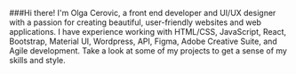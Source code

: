 ###Hi there! I'm Olga Cerovic, a front end developer and UI/UX designer with a passion for creating beautiful, user-friendly websites and web applications. I have experience working with HTML/CSS, JavaScript, React, Bootstrap, Material UI, Wordpress, API, Figma, Adobe Creative Suite, and Agile development. Take a look at some of my projects to get a sense of my skills and style.

